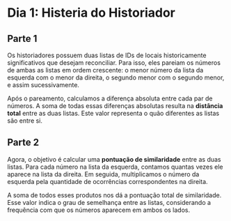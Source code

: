 # Dia 1: Histeria do Historiador

## Parte 1

Os historiadores possuem duas listas de IDs de locais historicamente significativos que desejam reconciliar. Para isso, eles pareiam os números de ambas as listas em ordem crescente: o menor número da lista da esquerda com o menor da direita, o segundo menor com o segundo menor, e assim sucessivamente.

Após o pareamento, calculamos a diferença absoluta entre cada par de números. A soma de todas essas diferenças absolutas resulta na **distância total** entre as duas listas. Este valor representa o quão diferentes as listas são entre si.

## Parte 2

Agora, o objetivo é calcular uma **pontuação de similaridade** entre as duas listas. Para cada número na lista da esquerda, contamos quantas vezes ele aparece na lista da direita. Em seguida, multiplicamos o número da esquerda pela quantidade de ocorrências correspondentes na direita.

A soma de todos esses produtos nos dá a pontuação total de similaridade. Esse valor indica o grau de semelhança entre as listas, considerando a frequência com que os números aparecem em ambos os lados.
